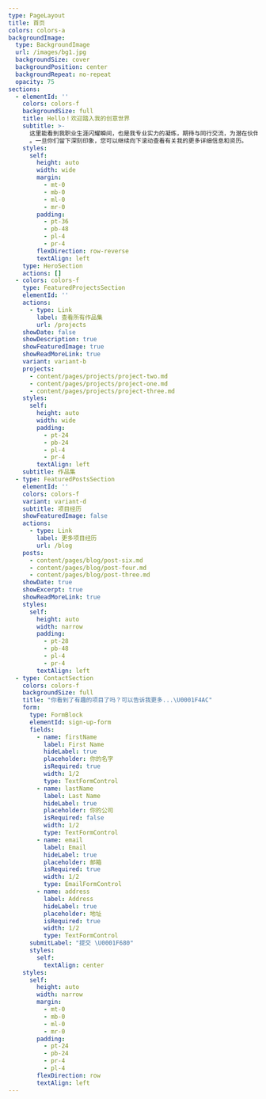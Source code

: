 ```yaml
---
type: PageLayout
title: 首页
colors: colors-a
backgroundImage:
  type: BackgroundImage
  url: /images/bg1.jpg
  backgroundSize: cover
  backgroundPosition: center
  backgroundRepeat: no-repeat
  opacity: 75
sections:
  - elementId: ''
    colors: colors-f
    backgroundSize: full
    title: Hello！欢迎踏入我的创意世界
    subtitle: >-
      这里能看到我职业生涯闪耀瞬间，也是我专业实力的凝练，期待与同行交流，为潜在伙伴展示实力，感谢您的关注
      。一旦你们留下深刻印象，您可以继续向下滚动查看有关我的更多详细信息和资历。
    styles:
      self:
        height: auto
        width: wide
        margin:
          - mt-0
          - mb-0
          - ml-0
          - mr-0
        padding:
          - pt-36
          - pb-48
          - pl-4
          - pr-4
        flexDirection: row-reverse
        textAlign: left
    type: HeroSection
    actions: []
  - colors: colors-f
    type: FeaturedProjectsSection
    elementId: ''
    actions:
      - type: Link
        label: 查看所有作品集
        url: /projects
    showDate: false
    showDescription: true
    showFeaturedImage: true
    showReadMoreLink: true
    variant: variant-b
    projects:
      - content/pages/projects/project-two.md
      - content/pages/projects/project-one.md
      - content/pages/projects/project-three.md
    styles:
      self:
        height: auto
        width: wide
        padding:
          - pt-24
          - pb-24
          - pl-4
          - pr-4
        textAlign: left
    subtitle: 作品集
  - type: FeaturedPostsSection
    elementId: ''
    colors: colors-f
    variant: variant-d
    subtitle: 项目经历
    showFeaturedImage: false
    actions:
      - type: Link
        label: 更多项目经历
        url: /blog
    posts:
      - content/pages/blog/post-six.md
      - content/pages/blog/post-four.md
      - content/pages/blog/post-three.md
    showDate: true
    showExcerpt: true
    showReadMoreLink: true
    styles:
      self:
        height: auto
        width: narrow
        padding:
          - pt-28
          - pb-48
          - pl-4
          - pr-4
        textAlign: left
  - type: ContactSection
    colors: colors-f
    backgroundSize: full
    title: "你看到了有趣的项目了吗？可以告诉我更多...\U0001F4AC"
    form:
      type: FormBlock
      elementId: sign-up-form
      fields:
        - name: firstName
          label: First Name
          hideLabel: true
          placeholder: 你的名字
          isRequired: true
          width: 1/2
          type: TextFormControl
        - name: lastName
          label: Last Name
          hideLabel: true
          placeholder: 你的公司
          isRequired: false
          width: 1/2
          type: TextFormControl
        - name: email
          label: Email
          hideLabel: true
          placeholder: 邮箱
          isRequired: true
          width: 1/2
          type: EmailFormControl
        - name: address
          label: Address
          hideLabel: true
          placeholder: 地址
          isRequired: true
          width: 1/2
          type: TextFormControl
      submitLabel: "提交 \U0001F680"
      styles:
        self:
          textAlign: center
    styles:
      self:
        height: auto
        width: narrow
        margin:
          - mt-0
          - mb-0
          - ml-0
          - mr-0
        padding:
          - pt-24
          - pb-24
          - pr-4
          - pl-4
        flexDirection: row
        textAlign: left
---
```

